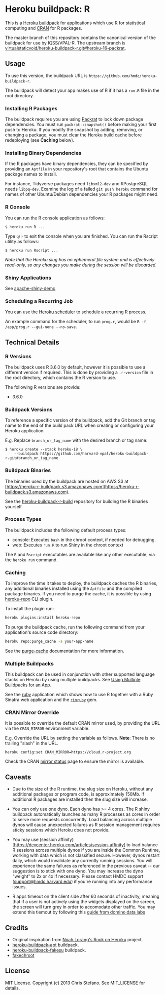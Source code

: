 # Heroku buildpack: R

This is a [Heroku buildpack](https://devcenter.heroku.com/articles/buildpacks) for applications which use
[R](https://www.r-project.org/) for statistical computing and [CRAN](https://cran.r-project.org/) for R packages.

The master branch of this repository contains the canonical version of the buildpack for use by IQSS/VPAL-R. The upstream branch is [virtualstaticvoid/heroku-buildpack-r.git#heroku-16-packrat](https://github.com/virtualstaticvoid/heroku-buildpack-r/tree/heroku-16-packrat).

## Usage

To use this version, the buildpack URL is `https://github.com/hmdc/heroku-buildpack-r`.

The buildpack will detect your app makes use of R if it has a `run.R` file in the root directory.

### Installing R Packages

The buildpack requires you are using [Packrat](https://github.com/rstudio/packrat) to lock down package dependencies. You must run `packrat::snapshot()` before making your first push to Heroku. If you modify the snapshot by adding, removing, or changing a package, you must clear the Heroku build cache before redeploying (see **Caching** below).

### Installing Binary Dependencies

If the R packages have binary dependencies, they can be specified by providing an `Aptfile` in your repository's root that contains the Ubuntu package names to install.

For instance, Tidyverse packages need `libxml2-dev` and RPostgreSQL needs `libpq-dev`. Examine the log of a failed `git push heroku` command for names of other Ubuntu/Debian dependencies your R packages might need.

### R Console

You can run the R console application as follows:

```
$ heroku run R ...
```

Type `q()` to exit the console when you are finished. You can run the Rscript utility as follows:

```
$ heroku run Rscript ...
```

_Note that the Heroku slug has an ephemeral file system and is effectively read-only, so any changes you make during the session will be discarded._

### Shiny Applications

See [apache-shiny-demo](https://github.com/hmdc/heroku-shiny-demo).

### Scheduling a Recurring Job

You can use the [Heroku scheduler](https://addons.heroku.com/scheduler) to schedule a recurring R process.

An example command for the scheduler, to run `prog.r`, would be `R -f /app/prog.r --gui-none --no-save`.

## Technical Details

### R Versions

The buildpack uses R 3.6.0 by default, however it is possible to use a different version if required. This is done by providing a `.r-version` file in the root directory, which contains the R version to use.

The following R versions are provide:

* 3.6.0

### Buildpack Versions

To reference a specific version of the buildpack, add the Git branch or tag name to the end of the build pack URL when creating or configuring your Heroku application.

E.g. Replace `branch_or_tag_name` with the desired branch or tag name:

```
$ heroku create --stack heroku-18 \
    --buildpack https://github.com/harvard-vpal/heroku-buildpack-r.git#branch_or_tag_name
```

### Buildpack Binaries

The binaries used by the buildpack are hosted on AWS S3 at [https://heroku-r-buildpack.s3.amazonaws.com](https://heroku-r-buildpack.s3.amazonaws.com).

See the [heroku-buildpack-r-build](https://github.com/virtualstaticvoid/heroku-buildpack-r-build) repository for building the R binaries yourself.

### Process Types

The buildpack includes the following default process types:

* console: Executes `bash` in the chroot context, if needed for debugging.
* web: Executes `run.R` to run Shiny in the chroot context

The `R` and `Rscript` executables are available like any other executable, via the `heroku run` command.

### Caching

To improve the time it takes to deploy, the buildpack caches the R binaries, any additional binaries installed using the `Aptfile` and the compiled package binaries. If you need to purge the cache, it is possible by using [heroku-repo](https://github.com/heroku/heroku-repo) CLI plugin.

To install the plugin run:

```bash
heroku plugins:install heroku-repo
```

To purge the buildpack cache, run the following command from your application's source code directory:

```bash
heroku repo:purge_cache -a your-app-name
```

See the [purge-cache](https://github.com/heroku/heroku-repo#purge-cache) documentation for more information.

### Multiple Buildpacks

This buildpack can be used in conjunction with other supported language stacks on Heroku by using multiple buildpacks. See [Using Multiple Buildpacks for an App](https://devcenter.heroku.com/articles/using-multiple-buildpacks-for-an-app).

See the [ruby](test/ruby) application which shows how to use R together with a Ruby Sinatra web application and the [`rinruby`](https://rubygems.org/gems/rinruby) gem.

### CRAN Mirror Override

It is possible to override the default CRAN mirror used, by providing the URL via the `CRAN_MIRROR` environment variable.

E.g. Override the URL by setting the variable as follows. **Note**: There is no trailing "slash" in the URL.

```
heroku config:set CRAN_MIRROR=https://cloud.r-project.org
```

Check the CRAN [mirror status](https://cran.r-project.org/mirmon_report.html) page to ensure the mirror is available.

## Caveats

* Due to the size of the R runtime, the slug size on Heroku, without any additional packages or program code, is approximately 150Mb.
If additional R packages are installed then the slug size will increase.

* You can only use one dyno. Each dyno has >= 4 cores. The R shiny buildpack automatically launches as many R processes as cores in order
to serve more requests concurrently. Load balancing across multiple dynos will cause unexpected failures as R session management
requires sticky sessions which Heroku does not provide. 

* You may use (session affinity)[https://devcenter.heroku.com/articles/session-affinity] to load balance R sessions across multiple dynos
if you are inside the Common Runtime, working with data which is not classified secure. However, dynos restart daily, which would
invalidate any currently running sessions. You will experience the same failures as referenced in the previous caveat -- our
suggestion is to stick with one dyno. You may increase the dyno "weight" to 2x or 4x if necessary. Please contact HMDC support (support@hmdc.harvard.edu)
if you're running into any performance issues.

* R apps timeout on the client side after 60 seconds of inactivity, meaning that if a user is not actively using the widgets
displayed on the screen, the screen will turn grey in order to accomodate other traffic. You may extend this tiemout
by following this [guide from domino data labs](https://support.dominodatalab.com/hc/en-us/articles/360015932932-Increasing-the-timeout-for-Shiny-Server)

## Credits

* Original inspiration from [Noah Lorang's Rook on Heroku](https://github.com/noahhl/rookonheroku) project.
* [heroku-buildpack-apt](https://elements.heroku.com/buildpacks/heroku/heroku-buildpack-apt) buildpack.
* [heroku-buildpack-fakesu](https://github.com/fabiokung/heroku-buildpack-fakesu) buildpack.
* [fakechroot](https://github.com/dex4er/fakechroot)

## License

MIT License. Copyright (c) 2013 Chris Stefano. See MIT_LICENSE for details.
